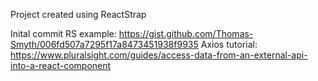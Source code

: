 Project created using ReactStrap

Inital commit RS example: https://gist.github.com/Thomas-Smyth/006fd507a7295f17a8473451938f9935
Axios tutorial: https://www.pluralsight.com/guides/access-data-from-an-external-api-into-a-react-component
